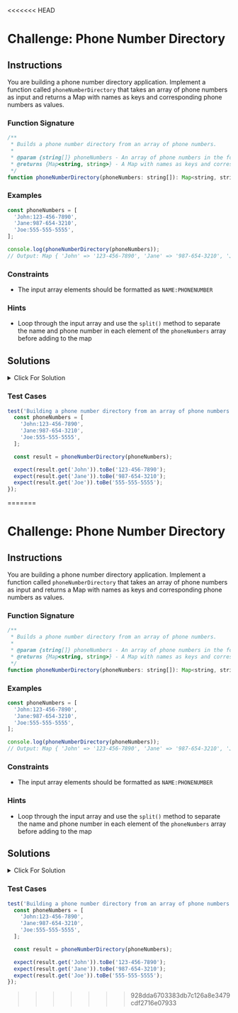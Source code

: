 <<<<<<< HEAD
# Challenge: Phone Number Directory

## Instructions

You are building a phone number directory application. Implement a function called `phoneNumberDirectory` that takes an array of phone numbers as input and returns a Map with names as keys and corresponding phone numbers as values.

### Function Signature

```js
/**
 * Builds a phone number directory from an array of phone numbers.
 *
 * @param {string[]} phoneNumbers - An array of phone numbers in the format "Name:PhoneNumber".
 * @returns {Map<string, string>} - A Map with names as keys and corresponding phone numbers as values.
 */
function phoneNumberDirectory(phoneNumbers: string[]): Map<string, string>
```

### Examples

```js
const phoneNumbers = [
  'John:123-456-7890',
  'Jane:987-654-3210',
  'Joe:555-555-5555',
];

console.log(phoneNumberDirectory(phoneNumbers));
// Output: Map { 'John' => '123-456-7890', 'Jane' => '987-654-3210', 'Joe' => '555-555-5555' }
```

### Constraints

- The input array elements should be formatted as `NAME:PHONENUMBER`

### Hints

- Loop through the input array and use the `split()` method to separate the name and phone number in each element of the `phoneNumbers` array before adding to the map

## Solutions

<details>
  <summary>Click For Solution</summary>

```js
function phoneNumberDirectory(phoneNumbers) {
  const directory = new Map();

  for (const entry of phoneNumbers) {
    const [name, phoneNumber] = entry.split(':');
    directory.set(name, phoneNumber);
  }

  return directory;
}
```

### Explanation

- Create a new Map called `directory`
- Iterate through the `phoneNumbers` array using a `for...of` loop
- Use the `split()` method to separate the name and phone number from each entry using the colon `:` as the separator
- Set each name as the key and its corresponding phone number as the value in the Map
- Return the `directory`, which now contains the phone number directory

</details>

### Test Cases

```js
test('Building a phone number directory from an array of phone numbers', () => {
  const phoneNumbers = [
    'John:123-456-7890',
    'Jane:987-654-3210',
    'Joe:555-555-5555',
  ];

  const result = phoneNumberDirectory(phoneNumbers);

  expect(result.get('John')).toBe('123-456-7890');
  expect(result.get('Jane')).toBe('987-654-3210');
  expect(result.get('Joe')).toBe('555-555-5555');
});
```
=======
# Challenge: Phone Number Directory

## Instructions

You are building a phone number directory application. Implement a function called `phoneNumberDirectory` that takes an array of phone numbers as input and returns a Map with names as keys and corresponding phone numbers as values.

### Function Signature

```js
/**
 * Builds a phone number directory from an array of phone numbers.
 *
 * @param {string[]} phoneNumbers - An array of phone numbers in the format "Name:PhoneNumber".
 * @returns {Map<string, string>} - A Map with names as keys and corresponding phone numbers as values.
 */
function phoneNumberDirectory(phoneNumbers: string[]): Map<string, string>
```

### Examples

```js
const phoneNumbers = [
  'John:123-456-7890',
  'Jane:987-654-3210',
  'Joe:555-555-5555',
];

console.log(phoneNumberDirectory(phoneNumbers));
// Output: Map { 'John' => '123-456-7890', 'Jane' => '987-654-3210', 'Joe' => '555-555-5555' }
```

### Constraints

- The input array elements should be formatted as `NAME:PHONENUMBER`

### Hints

- Loop through the input array and use the `split()` method to separate the name and phone number in each element of the `phoneNumbers` array before adding to the map

## Solutions

<details>
  <summary>Click For Solution</summary>

```js
function phoneNumberDirectory(phoneNumbers) {
  const directory = new Map();

  for (const entry of phoneNumbers) {
    const [name, phoneNumber] = entry.split(':');
    directory.set(name, phoneNumber);
  }

  return directory;
}
```

### Explanation

- Create a new Map called `directory`
- Iterate through the `phoneNumbers` array using a `for...of` loop
- Use the `split()` method to separate the name and phone number from each entry using the colon `:` as the separator
- Set each name as the key and its corresponding phone number as the value in the Map
- Return the `directory`, which now contains the phone number directory

</details>

### Test Cases

```js
test('Building a phone number directory from an array of phone numbers', () => {
  const phoneNumbers = [
    'John:123-456-7890',
    'Jane:987-654-3210',
    'Joe:555-555-5555',
  ];

  const result = phoneNumberDirectory(phoneNumbers);

  expect(result.get('John')).toBe('123-456-7890');
  expect(result.get('Jane')).toBe('987-654-3210');
  expect(result.get('Joe')).toBe('555-555-5555');
});
```
>>>>>>> 928dda6703383db7c126a8e3479cdf2716e07933

